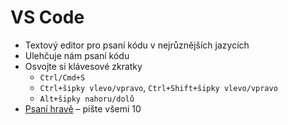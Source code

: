 # VS Code

- Textový editor pro psaní kódu v nejrůznějších jazycích
- Ulehčuje nám psaní kódu
- Osvojte si klávesové zkratky
	- `Ctrl/Cmd+S`
	- `Ctrl+šipky vlevo/vpravo`, `Ctrl+Shift+šipky vlevo/vpravo`
	- `Alt+šipky nahoru/dolů`
- [Psaní hravě](https://www.psanihrave.cz/) – pište všemi 10
